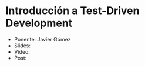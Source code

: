 Introducción a Test-Driven Development
=======================

* Ponente: Javier Gómez
* Slides:
* Vídeo:
* Post:
